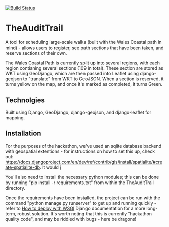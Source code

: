[![Build Status](https://api.travis-ci.org/JosephRedfern/TheAuditTrail.svg)](https://travis-ci.org/JosephRedfern/TheAuditTrail/)


TheAuditTrail
=============

A tool for scheduling large-scale walks (built with the Wales Coastal path in mind) - allows users to register, see path sections that have been taken, and reserve sections of their own.

The Wales Coastal Path is currently split up into several regions, with each region contianing several sections (109 in total). These section are stored as WKT using GeoDjango, which are then passed into Leaflet using django-geojson to "translate" from WKT to GeoJSON. When a section is reserved, it turns yellow on the map, and once it's marked as completed, it turns Green. 

Technolgies
-----------
Built using Django, GeoDjango, django-geojson, and django-leaflet for mapping. 

Installation
------------
For the purposes of the hackathon, we've used an sqlite database backend with geospatial extentions - for instructions on how to set this up, check out: https://docs.djangoproject.com/en/dev/ref/contrib/gis/install/spatialite/#create-spatialite-db. It would j

You'll also need to install the necessary python modules; this can be done by running "pip install -r requirements.txt" from within the TheAuditTrail directory.

Once the requirements have been installed, the project can be run with the command "python manage.py runserver" to get up and running quickly - refer to [How to deploy with WSGI](https://docs.djangoproject.com/en/1.7/howto/deployment/wsgi/)  Django documentation for a more long-term, robust solution. It's worth noting that this is currently "hackathon quality code", and may be riddled with bugs - here be dragons!
